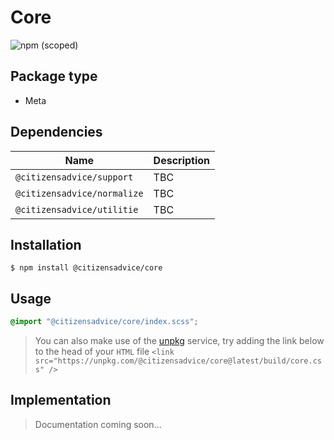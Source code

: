 # Core

![npm (scoped)](https://img.shields.io/npm/v/@citizensadvice/core.svg)

## Package type

- Meta

## Dependencies

| Name                        | Description |
|-----------------------------|-------------|
| `@citizensadvice/support`   | TBC         |
| `@citizensadvice/normalize` | TBC         |
| `@citizensadvice/utilitie`  | TBC         |

## Installation

```shell
$ npm install @citizensadvice/core
```

## Usage

```scss
@import "@citizensadvice/core/index.scss";
```

> You can also make use of the [unpkg](https://unpkg.com) service, try adding the link below to the head of your `HTML` file
> `<link src="https://unpkg.com/@citizensadvice/core@latest/build/core.css" />`

## Implementation

> Documentation coming soon...